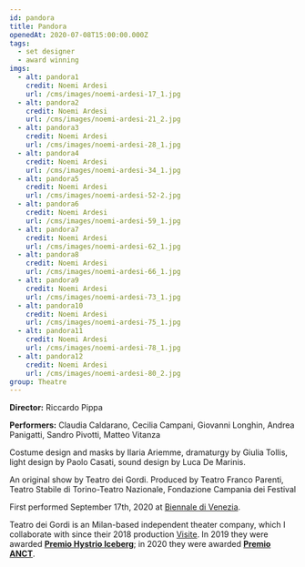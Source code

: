 ```yaml
---
id: pandora
title: Pandora
openedAt: 2020-07-08T15:00:00.000Z
tags:
  - set designer
  - award winning
imgs:
  - alt: pandora1
    credit: Noemi Ardesi
    url: /cms/images/noemi-ardesi-17_1.jpg
  - alt: pandora2
    credit: Noemi Ardesi
    url: /cms/images/noemi-ardesi-21_2.jpg
  - alt: pandora3
    credit: Noemi Ardesi
    url: /cms/images/noemi-ardesi-28_1.jpg
  - alt: pandora4
    credit: Noemi Ardesi
    url: /cms/images/noemi-ardesi-34_1.jpg
  - alt: pandora5
    credit: Noemi Ardesi
    url: /cms/images/noemi-ardesi-52-2.jpg
  - alt: pandora6
    credit: Noemi Ardesi
    url: /cms/images/noemi-ardesi-59_1.jpg
  - alt: pandora7
    credit: Noemi Ardesi
    url: /cms/images/noemi-ardesi-62_1.jpg
  - alt: pandora8
    credit: Noemi Ardesi
    url: /cms/images/noemi-ardesi-66_1.jpg
  - alt: pandora9
    credit: Noemi Ardesi
    url: /cms/images/noemi-ardesi-73_1.jpg
  - alt: pandora10
    credit: Noemi Ardesi
    url: /cms/images/noemi-ardesi-75_1.jpg
  - alt: pandora11
    credit: Noemi Ardesi
    url: /cms/images/noemi-ardesi-78_1.jpg
  - alt: pandora12
    credit: Noemi Ardesi
    url: /cms/images/noemi-ardesi-80_2.jpg
group: Theatre
---
```

**Director:** Riccardo Pippa

**Performers:** Claudia Caldarano, Cecilia Campani, Giovanni Longhin, Andrea Panigatti, Sandro Pivotti, Matteo Vitanza

Costume design and masks by Ilaria Ariemme, dramaturgy by Giulia Tollis, light design by Paolo Casati, sound design by Luca De Marinis.

An original show by Teatro dei Gordi. Produced by Teatro Franco Parenti, Teatro Stabile di Torino-Teatro Nazionale, Fondazione Campania dei Festival

First performed September 17th, 2020 at [Biennale di Venezia](https://www.labiennale.org/en/theatre/2020/theatre-performances/teatro-dei-gordi-pandora).

Teatro dei Gordi is an Milan-based independent theater company, which I collaborate with since their 2018 production [Visite](/projects/visite). In 2019 they were awarded [**Premio Hystrio Iceberg**](https://www.premiohystrio.org/le-motivazioni-del-2019); in 2020 they were awarded [**Premio ANCT**](http://www.criticiditeatro.it/i-premi-anct-toccano-verona-allo-scenografo-antonio-panzuto-e-al-regista-riccardo-pippa/).
